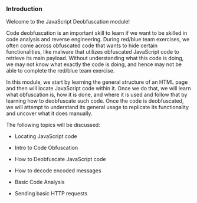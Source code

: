 <h3>Introduction</h3>

Welcome to the JavaScript Deobfuscation module!

Code deobfuscation is an important skill to learn if we want to be skilled in code analysis and reverse engineering. During red/blue team exercises, we often come across obfuscated code that wants to hide certain functionalities, like malware that utilizes obfuscated JavaScript code to retrieve its main payload. Without understanding what this code is doing, we may not know what exactly the code is doing, and hence may not be able to complete the red/blue team exercise.

In this module, we start by learning the general structure of an HTML page and then will locate JavaScript code within it. Once we do that, we will learn what obfuscation is, how it is done, and where it is used and follow that by learning how to deobfuscate such code. Once the code is deobfuscated, we will attempt to understand its general usage to replicate its functionality and uncover what it does manually.

The following topics will be discussed:

- Locating JavaScript code

- Intro to Code Obfuscation

- How to Deobfuscate JavaScript code

- How to decode encoded messages

- Basic Code Analysis

- Sending basic HTTP requests

